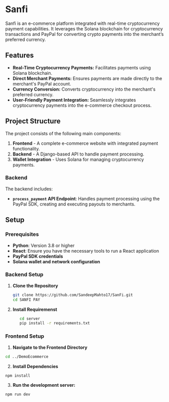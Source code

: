 # Sanfi

Sanfi is an e-commerce platform integrated with real-time cryptocurrency payment capabilities. It leverages the Solana blockchain for cryptocurrency transactions and PayPal for converting crypto payments into the merchant’s preferred currency.

## Features

- **Real-Time Cryptocurrency Payments:** Facilitates payments using Solana blockchain.
- **Direct Merchant Payments:** Ensures payments are made directly to the merchant's PayPal account.
- **Currency Conversion:** Converts cryptocurrency into the merchant's preferred currency.
- **User-Friendly Payment Integration:** Seamlessly integrates cryptocurrency payments into the e-commerce checkout process.

## Project Structure

The project consists of the following main components:

1. **Frontend** - A complete e-commerce website with integrated payment functionality.
2. **Backend** - A Django-based API to handle payment processing.
3. **Wallet Integration** - Uses Solana for managing cryptocurrency payments.

### Backend

The backend includes:

- **`process_payment` API Endpoint**: Handles payment processing using the PayPal SDK, creating and executing payouts to merchants.

## Setup

### Prerequisites

- **Python**: Version 3.8 or higher
- **React**: Ensure you have the necessary tools to run a React application
- **PayPal SDK credentials**
- **Solana wallet and network configuration**

### Backend Setup

1. **Clone the Repository**

   ```bash
   git clone https://github.com/SandeepMahto17/SanFi.git
   cd SANFI PAY
   ```
2. **Install Requiremenst**
   
   ```bash
      cd server
      pip install -r requirements.txt
   ```
   
### Frontend Setup

   1. **Navigate to the Frontend Directory**
   
   ```bash 
   cd ../DemoEcommerce
   ````
   2. **Install Dependencies**
      
   ```bash 
   npm install
   ````
   3. **Run the development server:**
   
   ```bash 
   npm run dev 
   ````
   

